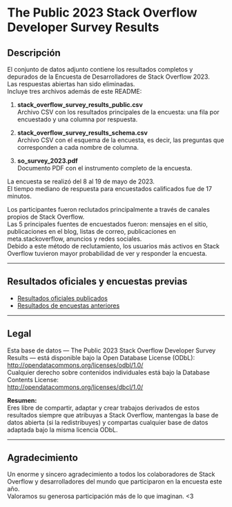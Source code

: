 # The Public 2023 Stack Overflow Developer Survey Results

## Descripción

El conjunto de datos adjunto contiene los resultados completos y depurados de la Encuesta de Desarrolladores de Stack Overflow 2023.  
Las respuestas abiertas han sido eliminadas.  
Incluye tres archivos además de este README:

1. **stack_overflow_survey_results_public.csv**  
   Archivo CSV con los resultados principales de la encuesta: una fila por encuestado y una columna por respuesta.

2. **stack_overflow_survey_results_schema.csv**  
   Archivo CSV con el esquema de la encuesta, es decir, las preguntas que corresponden a cada nombre de columna.

3. **so_survey_2023.pdf**  
   Documento PDF con el instrumento completo de la encuesta.

La encuesta se realizó del 8 al 19 de mayo de 2023.  
El tiempo mediano de respuesta para encuestados calificados fue de 17 minutos.

Los participantes fueron reclutados principalmente a través de canales propios de Stack Overflow.  
Las 5 principales fuentes de encuestados fueron: mensajes en el sitio, publicaciones en el blog, listas de correo, publicaciones en meta.stackoverflow, anuncios y redes sociales.  
Debido a este método de reclutamiento, los usuarios más activos en Stack Overflow tuvieron mayor probabilidad de ver y responder la encuesta.

---

## Resultados oficiales y encuestas previas

- [Resultados oficiales publicados](https://survey.stackoverflow.co/2023/)
- [Resultados de encuestas anteriores](https://insights.stackoverflow.com/survey)

---

## Legal

Esta base de datos — The Public 2023 Stack Overflow Developer Survey Results — está disponible bajo la Open Database License (ODbL):  
http://opendatacommons.org/licenses/odbl/1.0/  
Cualquier derecho sobre contenidos individuales está bajo la Database Contents License:  
http://opendatacommons.org/licenses/dbcl/1.0/

**Resumen:**  
Eres libre de compartir, adaptar y crear trabajos derivados de estos resultados siempre que atribuyas a Stack Overflow, mantengas la base de datos abierta (si la redistribuyes) y compartas cualquier base de datos adaptada bajo la misma licencia ODbL.

---

## Agradecimiento

Un enorme y sincero agradecimiento a todos los colaboradores de Stack Overflow y desarrolladores del mundo que participaron en la encuesta este año.  
Valoramos su generosa participación más de lo que imaginan. <3